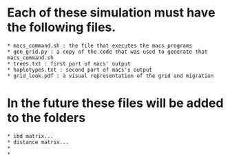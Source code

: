 # Each of these simulation must have the following files.

	* macs_command.sh : the file that executes the macs programs
	* gen_grid.py : a copy of the code that was used to generate that macs_command.sh 
	* trees.txt : first part of macs' output
	* haplotypes.txt : second part of macs's output
	* grid_look.pdf : a visual representation of the grid and migration

# In the future these files will be added to the folders

	* ibd matrix...	
	* distance matrix...
	*
	*
